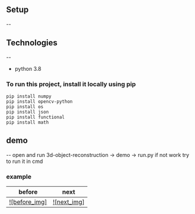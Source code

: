 ## Setup
--
## Technologies
--
* python 3.8
### To run this project, install it locally using pip
    pip install numpy
    pip install opencv-python
    pip install os
    pip install json
    pip install functional
    pip install math
## demo
--
    open and run 3d-object-reconstruction -> demo -> run.py
    if not work
    try to run it in cmd
### example
|before|next|
|----|-----|
|[![before_img]](https://github.com/kstsunhj/readme_test/blob/master/img/1-1.png)|[![next_img]](https://github.com/kstsunhj/readme_test/blob/master/img/messageImage_1645941236878.jpg)|

